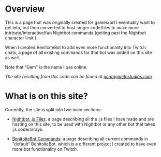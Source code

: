 
# Overview

This is a page that was originally created for games/art I eventually want to get into, but then converted to host longer code/files to make more intricate/interactive/fun Nightbot commands (getting past the Nightbot character limit.)

When I created BenitoiteBot to add even more functionality into Twitch chats, a page of all existing commands for that bot was added on this site as well.

Note that "Gem" is the name I use online.

_The site resulting from this code can be found at [pentagonitestudios.com](https://pentagonitestudios.com/)_

# What is on this site?

Currently, the site is split into two main sections:

- [Nightbot .js Files](https://pentagonitestudios.com/nightbot.html): a page describing all the .js files I have made and are hosting on this site, to be used with Nightbot or any other bot that takes .js code/arrays.

- [BenitoiteBot Commands](https://pentagonitestudios.com/benitoitebot/commands.html): a page describing all current commands in "default" BenitoiteBot, which is a different project I created to have even more bot functionality on Twitch.